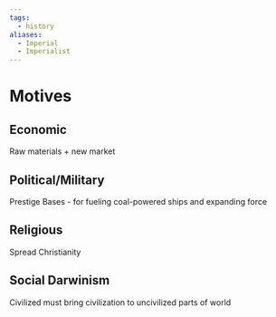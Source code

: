 ```yaml
---
tags:
  - history
aliases:
  - Imperial
  - Imperialist
---
```

# Motives
## Economic
Raw materials + new market
## Political/Military
Prestige
Bases - for fueling coal-powered ships and expanding force
## Religious
Spread Christianity
## Social Darwinism
Civilized must bring civilization to uncivilized parts of world
